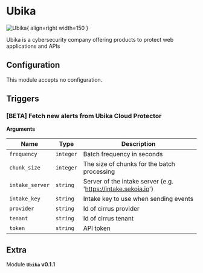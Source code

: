 # Ubika

![Ubika](/assets/playbooks/library/ubika.png){ align=right width=150 }

Ubika is a cybersecurity company offering products to protect web applications and APIs

## Configuration

This module accepts no configuration.

## Triggers

### [BETA] Fetch new alerts from Ubika Cloud Protector



**Arguments**

| Name      |  Type   |  Description  |
| --------- | ------- | --------------------------- |
| `frequency` | `integer` | Batch frequency in seconds |
| `chunk_size` | `integer` | The size of chunks for the batch processing |
| `intake_server` | `string` | Server of the intake server (e.g. 'https://intake.sekoia.io') |
| `intake_key` | `string` | Intake key to use when sending events |
| `provider` | `string` | Id of cirrus provider |
| `tenant` | `string` | Id of cirrus tenant |
| `token` | `string` | API token |


## Extra

Module **`Ubika` v0.1.1**